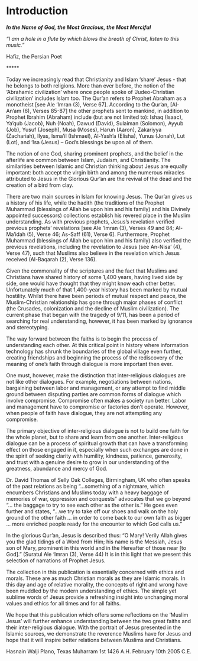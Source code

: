 Introduction
============

***In the Name of God, the Most Gracious, the Most Merciful***

*“I am a hole in a flute by which blows the breath of Christ, listen to
this music.”*

Hafiz, the Persian Poet

\*\*\*\*\*

Today we increasingly read that Christianity and Islam ‘share’ Jesus -
that he belongs to both religions. More than ever before, the notion of
the ‘Abrahamic civilization’ where once people spoke of ‘Judeo-Christian
civilization’ includes Islam too. The Qur’an refers to Prophet Abraham
as a monotheist [see Ale ‘Imran (3), Verse 67]. According to the Qur’an,
[Al-An’am (6), Verses 85-87] the other prophets sent to mankind, in
addition to Prophet Ibrahim (Abraham) include (but are not limited to):
Ishaq (Isaac), Ya’qub (Jacob), Nuh (Noah), Dawud (David), Sulaiman
(Solomon), Ayyub (Job), Yusuf (Joseph), Musa (Moses), Harun (Aaron),
Zakariyya (Zachariah), Ilyas, Isma’il (Ishmael), Al-Yash’a (Elisha),
Yunus (Jonah), Lut (Lot), and ‘Isa (Jesus) – God’s blessings be upon all
of them.

The notion of one God, sharing prominent prophets, and the belief in the
afterlife are common between Islam, Judaism, and Christianity. The
similarities between Islamic and Christian thinking about Jesus are
equally important: both accept the virgin birth and among the numerous
miracles attributed to Jesus in the Glorious Qur’an are the revival of
the dead and the creation of a bird from clay.

There are two main sources in Islam for knowing Jesus. The Qur’an gives
us a history of his life, while the hadith (the traditions of the
Prophet Muhammad (blessings of Allah be upon him and his family) and his
Divinely appointed successors) collections establish his revered place
in the Muslim understanding. As with previous prophets, Jesus’s
revelation verified previous prophets’ revelations [see Ale ‘Imran (3),
Verses 49 and 84; Al-Ma’idah (5), Verse 46; As-Saff (61), Verse 6].
Furthermore, Prophet Muhammad (blessings of Allah be upon him and his
family) also verified the previous revelations, including the revelation
to Jesus (see An-Nisa’ (4), Verse 47), such that Muslims also believe in
the revelation which Jesus received (Al-Baqarah (2), Verse 136).

Given the commonality of the scriptures and the fact that Muslims and
Christians have shared history of some 1,400 years, having lived side by
side, one would have thought that they might know each other better.
Unfortunately much of that 1,400-year history has been marked by mutual
hostility. Whilst there have been periods of mutual respect and peace,
the Muslim-Christian relationship has gone through major phases of
conflict (the Crusades, colonization and the decline of Muslim
civilization). The current phase that began with the tragedy of 9/11,
has been a period of searching for real understanding, however, it has
been marked by ignorance and stereotyping.

The way forward between the faiths is to begin the process of
understanding each other. At this critical point in history where
information technology has shrunk the boundaries of the global village
even further, creating friendships and beginning the process of the
rediscovery of the meaning of one’s faith through dialogue is more
important then ever.

One must, however, make the distinction that inter-religious dialogues
are not like other dialogues. For example, negotiations between nations,
bargaining between labor and management, or any attempt to find middle
ground between disputing parties are common forms of dialogue which
involve compromise. Compromise often makes a society run better. Labor
and management have to compromise or factories don’t operate. However,
when people of faith have dialogue, they are not attempting any
compromise.

The primary objective of inter-religious dialogue is not to build one
faith for the whole planet, but to share and learn from one another.
Inter-religious dialogue can be a process of spiritual growth that can
have a transforming effect on those engaged in it, especially when such
exchanges are done in the spirit of seeking clarity with humility,
kindness, patience, generosity, and trust with a genuine desire to grow
in our understanding of the greatness, abundance and mercy of God.

Dr. David Thomas of Selly Oak Colleges, Birmingham, UK who often speaks
of the past relations as being “…something of a nightmare, which
encumbers Christians and Muslims today with a heavy baggage of memories
of war, oppression and conquests” advocates that we go beyond “… the
baggage to try to see each other as the other is.” He goes even further
and states, “…we try to take off our shoes and walk on the holy ground
of the other faith … in order to come back to our own faith as bigger …
more enriched people ready for the encounter to which God calls us.”

In the glorious Qur’an, Jesus is described thus: “O Mary! Verily Allah
gives you the glad tidings of a Word from Him; his name is the Messiah,
Jesus son of Mary, prominent in this world and in the Hereafter of those
near [to God].” (Suratul Ale ‘Imran (3), Verse 44) It is in this light
that we present this selection of narrations of Prophet Jesus.

The collection in this publication is essentially concerned with ethics
and morals. These are as much Christian morals as they are Islamic
morals. In this day and age of relative morality, the concepts of right
and wrong have been muddled by the modern understanding of ethics. The
simple yet sublime words of Jesus provide a refreshing insight into
unchanging moral values and ethics for all times and for all faiths.

We hope that this publication which offers some reflections on the
‘Muslim Jesus’ will further enhance understanding between the two great
faiths and their inter-religious dialogue. With the portrait of Jesus
presented in the Islamic sources, we demonstrate the reverence Muslims
have for Jesus and hope that it will inspire better relations between
Muslims and Christians.

Hasnain Walji
Plano, Texas
Muharram 1st 1426 A.H.
February 10th 2005 C.E.


